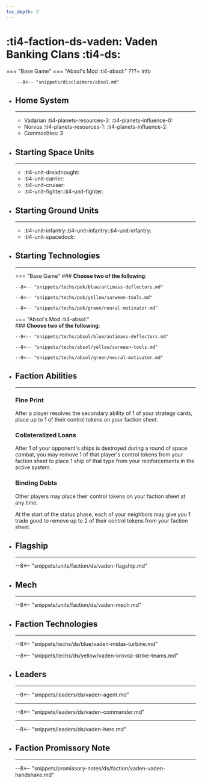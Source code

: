 ```yaml
---
toc_depth: 2
---
```


# :ti4-faction-ds-vaden: Vaden Banking Clans :ti4-ds:
=== "Base Game"
=== "Absol's Mod :ti4-absol:" 
    ???+ info

        --8<-- "snippets/disclaimers/absol.md"

<div class="grid cards" markdown>

-   ## __Home System__

    ---

    * Vadarian :ti4-planets-resources-3: :ti4-planets-influence-0:
    * Norvus :ti4-planets-resources-1: :ti4-planets-influence-2:
    * Commodities: 3

</div>

<div class="grid cards" markdown>

-   ## __Starting Space Units__

    ---

    * :ti4-unit-dreadnought:
    * :ti4-unit-carrier:
    * :ti4-unit-cruiser:
    * :ti4-unit-fighter::ti4-unit-fighter:

-   ## __Starting Ground Units__

    ---

    * :ti4-unit-infantry::ti4-unit-infantry::ti4-unit-infantry:
    * :ti4-unit-spacedock:

-   ## __Starting Technologies__

    ---
    === "Base Game"
        ### **Choose two of the following**:

        --8<-- "snippets/techs/pok/blue/antimass-deflectors.md"

        --8<-- "snippets/techs/pok/yellow/sarween-tools.md"

        --8<-- "snippets/techs/pok/green/neural-motivator.md"

    === "Absol's Mod :ti4-absol:"  
        ### **Choose two of the following**:

        --8<-- "snippets/techs/absol/blue/antimass-deflectors.md"

        --8<-- "snippets/techs/absol/yellow/sarween-tools.md"

        --8<-- "snippets/techs/absol/green/neural-motivator.md"

-   ## __Faction Abilities__

    ---
    ### **Fine Print**
    
    After a player resolves the secondary ability of 1 of your strategy cards, place up to 1 of their control tokens on your faction sheet.

    ### **Collateralized Loans**
    
    After 1 of your opponent's ships is destroyed during a round of space combat, you may remove 1 of that player's control tokens from your faction sheet to place 1 ship of that type from your reinforcements in the active system.

    ### **Binding Debts**
    
    Other players may place their control tokens on your faction sheet at any time. 
    
    At the start of the status phase, each of your neighbors may give you 1 trade good to remove up to 2 of their control tokens from your faction sheet.

-   ## __Flagship__

    ---
    --8<-- "snippets/units/faction/ds/vaden-flagship.md"

-   ## __Mech__

    ---
    --8<-- "snippets/units/faction/ds/vaden-mech.md"

</div>

<div class="grid cards" markdown>

-   ## __Faction Technologies__

    ---

    --8<-- "snippets/techs/ds/blue/vaden-midas-turbine.md"

    --8<-- "snippets/techs/ds/yellow/vaden-krovoz-strike-teams.md"


-   ## __Leaders__

    ---
    
    --8<-- "snippets/leaders/ds/vaden-agent.md"

    ---

    --8<-- "snippets/leaders/ds/vaden-commander.md"

    ---

    --8<-- "snippets/leaders/ds/vaden-hero.md"

-   ## __Faction Promissory Note__

    ---
    --8<-- "snippets/promissory-notes/ds/faction/vaden-vaden-handshake.md"

</div>
